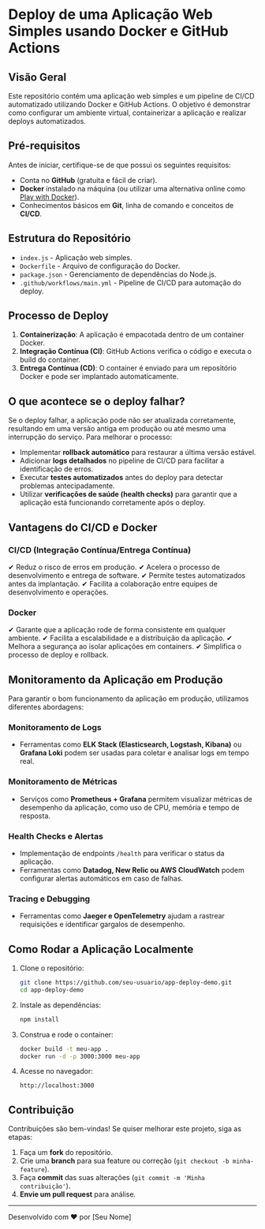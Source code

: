 # Deploy de uma Aplicação Web Simples usando Docker e GitHub Actions

## Visão Geral
Este repositório contém uma aplicação web simples e um pipeline de CI/CD automatizado utilizando Docker e GitHub Actions. O objetivo é demonstrar como configurar um ambiente virtual, containerizar a aplicação e realizar deploys automatizados.

## Pré-requisitos
Antes de iniciar, certifique-se de que possui os seguintes requisitos:
- Conta no **GitHub** (gratuita e fácil de criar).
- **Docker** instalado na máquina (ou utilizar uma alternativa online como [Play with Docker](https://labs.play-with-docker.com/)).
- Conhecimentos básicos em **Git**, linha de comando e conceitos de **CI/CD**.

## Estrutura do Repositório
- `index.js` - Aplicação web simples.
- `Dockerfile` - Arquivo de configuração do Docker.
- `package.json` - Gerenciamento de dependências do Node.js.
- `.github/workflows/main.yml` - Pipeline de CI/CD para automação do deploy.

## Processo de Deploy
1. **Containerização**: A aplicação é empacotada dentro de um container Docker.
2. **Integração Contínua (CI)**: GitHub Actions verifica o código e executa o build do container.
3. **Entrega Contínua (CD)**: O container é enviado para um repositório Docker e pode ser implantado automaticamente.

## O que acontece se o deploy falhar?
Se o deploy falhar, a aplicação pode não ser atualizada corretamente, resultando em uma versão antiga em produção ou até mesmo uma interrupção do serviço. Para melhorar o processo:
- Implementar **rollback automático** para restaurar a última versão estável.
- Adicionar **logs detalhados** no pipeline de CI/CD para facilitar a identificação de erros.
- Executar **testes automatizados** antes do deploy para detectar problemas antecipadamente.
- Utilizar **verificações de saúde (health checks)** para garantir que a aplicação está funcionando corretamente após o deploy.

## Vantagens do CI/CD e Docker
### CI/CD (Integração Contínua/Entrega Contínua)
✔ Reduz o risco de erros em produção.
✔ Acelera o processo de desenvolvimento e entrega de software.
✔ Permite testes automatizados antes da implantação.
✔ Facilita a colaboração entre equipes de desenvolvimento e operações.

### Docker
✔ Garante que a aplicação rode de forma consistente em qualquer ambiente.
✔ Facilita a escalabilidade e a distribuição da aplicação.
✔ Melhora a segurança ao isolar aplicações em containers.
✔ Simplifica o processo de deploy e rollback.

## Monitoramento da Aplicação em Produção
Para garantir o bom funcionamento da aplicação em produção, utilizamos diferentes abordagens:
### Monitoramento de Logs
- Ferramentas como **ELK Stack (Elasticsearch, Logstash, Kibana)** ou **Grafana Loki** podem ser usadas para coletar e analisar logs em tempo real.

### Monitoramento de Métricas
- Serviços como **Prometheus + Grafana** permitem visualizar métricas de desempenho da aplicação, como uso de CPU, memória e tempo de resposta.

### Health Checks e Alertas
- Implementação de endpoints `/health` para verificar o status da aplicação.
- Ferramentas como **Datadog, New Relic ou AWS CloudWatch** podem configurar alertas automáticos em caso de falhas.

### Tracing e Debugging
- Ferramentas como **Jaeger e OpenTelemetry** ajudam a rastrear requisições e identificar gargalos de desempenho.

## Como Rodar a Aplicação Localmente
1. Clone o repositório:
   ```bash
   git clone https://github.com/seu-usuario/app-deploy-demo.git
   cd app-deploy-demo
   ```
2. Instale as dependências:
   ```bash
   npm install
   ```
3. Construa e rode o container:
   ```bash
   docker build -t meu-app .
   docker run -d -p 3000:3000 meu-app
   ```
4. Acesse no navegador:
   ```
   http://localhost:3000
   ```

## Contribuição
Contribuições são bem-vindas! Se quiser melhorar este projeto, siga as etapas:
1. Faça um **fork** do repositório.
2. Crie uma **branch** para sua feature ou correção (`git checkout -b minha-feature`).
3. Faça **commit** das suas alterações (`git commit -m 'Minha contribuição'`).
4. **Envie um pull request** para análise.

---
Desenvolvido com ❤️ por [Seu Nome]

